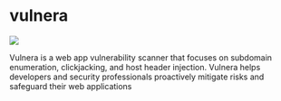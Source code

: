 # vulnera

![](https://github.com/akshobdhira/vulnera/banner.png)

Vulnera is a web app vulnerability scanner that focuses on subdomain enumeration, clickjacking, and host header injection. Vulnera helps developers and security professionals proactively mitigate risks and safeguard their web applications
